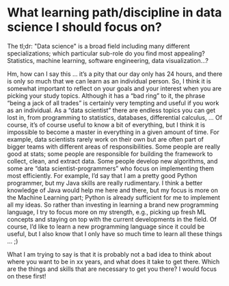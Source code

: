 # What learning path/discipline in data science I should focus on?

The tl;dr: "Data science" is a broad field including many different specializations; which particular sub-role do you find most appealing? Statistics, machine learning, software engineering, data visualization...?

Hm, how can I say this … it’s a pity that our day only has 24 hours, and there is only so much that we can learn as an individual person. So, I think it is somewhat important to reflect on your goals and your interest when you are picking your study topics. Although it has a “bad ring” to it, the phrase “being a jack of all trades” is certainly very tempting and useful if you work as an individual. As a “data scientist” there are endless topics you can get lost in, from programming to statistics, databases, differential calculus, … Of course, it’s of course useful to know a bit of everything, but I think it is impossible to become a master in everything in a given amount of time. For example, data scientists rarely work on their own but are often part of bigger teams with different areas of responsibilities. Some people are really good at stats; some people are responsible for building the framework to collect, clean, and extract data. Some people develop new algorithms, and some are “data scientist-programmers” who focus on implementing them most efficiently. For example, I’d say that I am a pretty good Python programmer, but my Java skills are really rudimentary. I think a better knowledge of Java would help me here and there, but my focus is more on the Machine Learning part; Python is already sufficient for me to implement all my ideas. So rather than investing in learning a brand new programming language, I try to focus more on my strength, e.g., picking up fresh ML concepts and staying on top with the current developments in the field. Of course, I’d like to learn a new programming language since it could be useful, but I also know that I only have so much time to learn all these things … ;)

What I am trying to say is that it is probably not a bad idea to think about where you want to be in xx years, and what does it take to get there. Which are the things and skills that are necessary to get you there? I would focus on these first!
